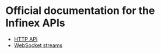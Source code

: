 # Official documentation for the Infinex APIs

 - [HTTP API](api.md)
 - [WebSocket streams](streaming.md)
